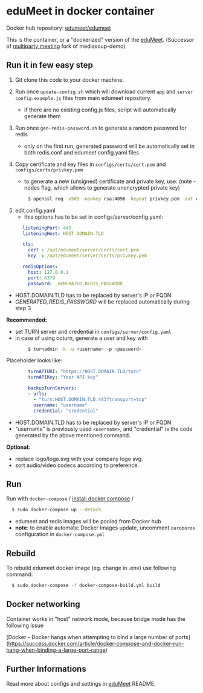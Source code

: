 # eduMeet in docker container

Docker hub repository: [edumeet/edumeet](https://hub.docker.com/r/edumeet/edumeet)

This is the container, or a "dockerized" version of the [eduMeet](https://github.com/edumeet/edumeet).
(Successor of [multiparty meeting](https://github.com/havfo/multiparty-meeting) fork of mediasoup-demo)

## Run it in few easy step

1. Git clone this code to your docker machine.

2. Run once `update-config.sh` which will download current `app` and `server` `config.example.js` files from main edumeet repository.
    - if there are no existing config.js files, script will automatically generate them

3. Run once `gen-redis-password.sh` to generate a random password for redis
    - only on the first run, generated password will be automatically set in both redis.conf and edumeet config.yaml files

4. Copy certificate and key files in `configs/certs/cert.pem` and `configs/certs/privkey.pem`
    - to generate a new (unsigned) certificate and private key, use: (note -nodes flag, which allows to generate unencrypted private key)

```sh
        $ openssl req -x509 -newkey rsa:4096 -keyout privkey.pem -out cert.pem -days 365 -nodes
```
5. edit config.yaml
    - this options has to be set in configs/server/config.yaml:

```yaml
      listeningPort: 443
      listeningHost: HOST.DOMAIN.TLD

      tls:
        cert : /opt/edumeet/server/certs/cert.pem
        key  : /opt/edumeet/server/certs/privkey.pem

      redisOptions:
        host: 127.0.0.1
        port: 6379
        password: _GENERATED_REDIS_PASSWORD_
```

- HOST.DOMAIN.TLD has to be replaced by server's IP or FQDN
- _GENERATED_REDIS_PASSWORD_ will be replaced automatically during step 3

**Recommended:**
- set TURN server and credential in `configs/server/config.yaml`
- in case of using coturn, generate a user and key with

```sh
        $ turnadmin -k -u <username> -p <password>
```
Placeholder looks like:

```yaml
        turnAPIURI: "https://HOST.DOMAIN.TLD/turn"
        turnAPIKey: "Your API key"

        backupTurnServers:
        - urls:
          - "turn:HOST.DOMAIN.TLD:443?transport=tcp"
          username: "username"
          credential: "credential"
```

- HOST.DOMAIN.TLD has to be replaced by server's IP or FQDN
- "username" is previously used `<username>`, and "credential" is the code generated by the above mentioned command.

**Optional:**
- replace logo/logo.svg with your company logo svg.
- sort audio/video codecs according to preference.

## Run

Run with `docker-compose` 
/ [install docker compose](https://docs.docker.com/compose/install/) /

```sh
  $ sudo docker-compose up --detach
```
- edumeet and redis images will be pooled from Docker hub
- **note**: to enable automatic Docker images update, uncomment `ouroboros` configuration in `docker-compose.yml`

## Rebuild

To rebuild edumeet docker image (eg. change in .env) use following command:

```sh
  $ sudo docker-compose -f docker-compose-build.yml build
```

## Docker networking

Container works in "host" network mode, because bridge mode has the following issue

[Docker - Docker hangs when attempting to bind a large number of ports] (https://success.docker.com/article/docker-compose-and-docker-run-hang-when-binding-a-large-port-range)

## Further Informations

Read more about configs and settings in [eduMeet](https://github.com/edumeet/edumeet) README.
